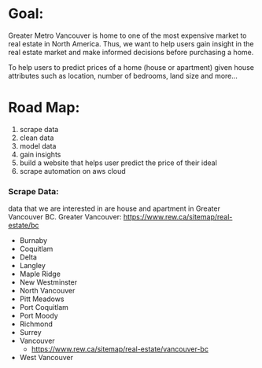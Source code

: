 
# Goal:

Greater Metro Vancouver is home to one of the most expensive market to real estate in North America. Thus, we want to help
users gain insight in the real estate market and make informed decisions before purchasing a home.

To help users to predict prices of a home (house or apartment) given house attributes such as location, number of bedrooms,
land size and more...


# Road Map:
1. scrape data
1. clean data
1. model data
1. gain insights
1. build a website that helps user predict the price of their ideal
1. scrape automation on aws cloud

### Scrape Data:

data that we are interested in are house and apartment in Greater Vancouver BC. 
Greater Vancouver: https://www.rew.ca/sitemap/real-estate/bc
- Burnaby
- Coquitlam
- Delta
- Langley
- Maple Ridge
- New Westminster
- North Vancouver
- Pitt Meadows
- Port Coquitlam
- Port Moody
- Richmond
- Surrey
- Vancouver
    - https://www.rew.ca/sitemap/real-estate/vancouver-bc
- West Vancouver

